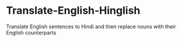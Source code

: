 # Translate-English-Hinglish
 Translate English sentences to Hindi and then replace nouns with their English counterparts
